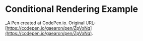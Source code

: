 # Conditional Rendering Example
 _A Pen created at CodePen.io. Original URL: [https://codepen.io/gaearon/pen/ZpVxNq](https://codepen.io/gaearon/pen/ZpVxNq).

 